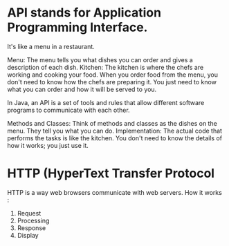 # API stands for Application Programming Interface. #

It's like a menu in a restaurant.

Menu: The menu tells you what dishes you can order and gives a description of each dish.
Kitchen: The kitchen is where the chefs are working and cooking your food.
When you order food from the menu, you don't need to know how the chefs are preparing it. You just need to know what you can order and how it will be served to you.

In Java, an API is a set of tools and rules that allow different software programs to communicate with each other.

Methods and Classes: Think of methods and classes as the dishes on the menu. They tell you what you can do.
Implementation: The actual code that performs the tasks is like the kitchen. You don't need to know the details of how it works; you just use it. 

# HTTP (HyperText Transfer Protocol # 

HTTP is a way web browsers communicate with web servers. 
How it works : 
1. Request
2. Processing
3. Response
4. Display

